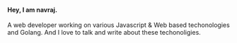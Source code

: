 #### Hey,  I am navraj. 
A web developer working on various Javascript & Web based techonologies and Golang.
And I love to talk and write about these techonoligies.
